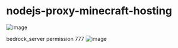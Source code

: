 # nodejs-proxy-minecraft-hosting

![image](https://github.com/3Kmfi6HP/nodejs-proxy-minecraft-hosting/assets/58669916/d7312dc8-61f8-4846-85de-358e3306ae84)

bedrock_server permission 777
![image](https://github.com/3Kmfi6HP/nodejs-proxy-minecraft-hosting/assets/58669916/8b41ca1e-1588-4f4b-922e-2271cbca0d06)
